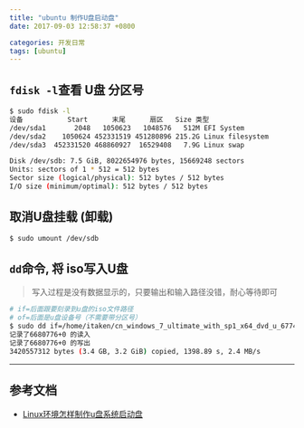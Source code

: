```yaml
---
title: "ubuntu 制作U盘启动盘"
date: 2017-09-03 12:58:37 +0800

categories: 开发日常
tags: [ubuntu]
---
```


## `fdisk -l`查看 **U盘** 分区号

```bash
$ sudo fdisk -l
设备           Start      末尾      扇区   Size 类型
/dev/sda1       2048   1050623   1048576   512M EFI System
/dev/sda2    1050624 452331519 451280896 215.2G Linux filesystem
/dev/sda3  452331520 468860927  16529408   7.9G Linux swap

Disk /dev/sdb: 7.5 GiB, 8022654976 bytes, 15669248 sectors
Units: sectors of 1 * 512 = 512 bytes
Sector size (logical/physical): 512 bytes / 512 bytes
I/O size (minimum/optimal): 512 bytes / 512 bytes
```

## 取消U盘挂载 (**卸载**)

``` bash
$ sudo umount /dev/sdb
```

## `dd`命令, 将 iso写入U盘

>写入过程是没有数据显示的，只要输出和输入路径没错，耐心等待即可

```bash
# if=后面跟要刻录到u盘的iso文件路径
# of=后面是u盘设备号（不需要带分区号）
$ sudo dd if=/home/itaken/cn_windows_7_ultimate_with_sp1_x64_dvd_u_677408.iso of=/dev/sdb
记录了6680776+0 的读入
记录了6680776+0 的写出
3420557312 bytes (3.4 GB, 3.2 GiB) copied, 1398.89 s, 2.4 MB/s
```

---
## 参考文档
- [Linux环境怎样制作u盘系统启动盘](https://www.qingsword.com/qing/85.html)
